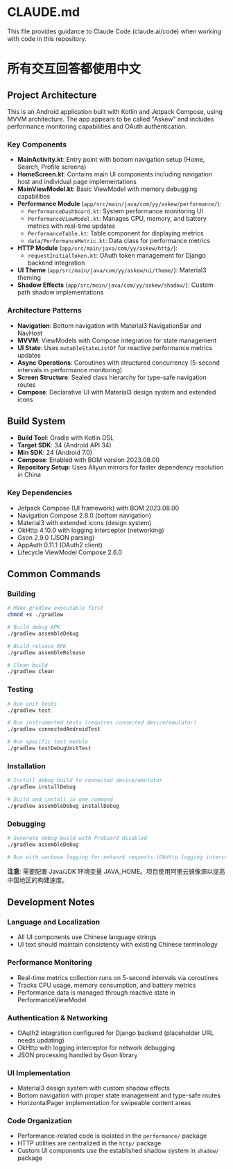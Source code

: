 # CLAUDE.md

This file provides guidance to Claude Code (claude.ai/code) when working with code in this repository.

# 所有交互回答都使用中文

## Project Architecture

This is an Android application built with Kotlin and Jetpack Compose, using MVVM architecture. The app appears to be called "Askew" and includes performance monitoring capabilities and OAuth authentication.

### Key Components

- **MainActivity.kt**: Entry point with bottom navigation setup (Home, Search, Profile screens)
- **HomeScreen.kt**: Contains main UI components including navigation host and individual page implementations
- **MainViewModel.kt**: Basic ViewModel with memory debugging capabilities
- **Performance Module** (`app/src/main/java/com/yy/askew/performance/`):
  - `PerformanceDashboard.kt`: System performance monitoring UI
  - `PerformanceViewModel.kt`: Manages CPU, memory, and battery metrics with real-time updates
  - `PerformanceTable.kt`: Table component for displaying metrics
  - `data/PerformanceMetric.kt`: Data class for performance metrics
- **HTTP Module** (`app/src/main/java/com/yy/askew/http/`):
  - `requestInitialToken.kt`: OAuth token management for Django backend integration
- **UI Theme** (`app/src/main/java/com/yy/askew/ui/theme/`): Material3 theming
- **Shadow Effects** (`app/src/main/java/com/yy/askew/shadow/`): Custom path shadow implementations

### Architecture Patterns

- **Navigation**: Bottom navigation with Material3 NavigationBar and NavHost
- **MVVM**: ViewModels with Compose integration for state management
- **UI State**: Uses `mutableStateListOf` for reactive performance metrics updates
- **Async Operations**: Coroutines with structured concurrency (5-second intervals in performance monitoring)
- **Screen Structure**: Sealed class hierarchy for type-safe navigation routes
- **Compose**: Declarative UI with Material3 design system and extended icons

## Build System

- **Build Tool**: Gradle with Kotlin DSL
- **Target SDK**: 34 (Android API 34)
- **Min SDK**: 24 (Android 7.0)
- **Compose**: Enabled with BOM version 2023.08.00
- **Repository Setup**: Uses Aliyun mirrors for faster dependency resolution in China

### Key Dependencies

- Jetpack Compose (UI framework) with BOM 2023.08.00
- Navigation Compose 2.8.0 (bottom navigation)
- Material3 with extended icons (design system)
- OkHttp 4.10.0 with logging interceptor (networking)
- Gson 2.9.0 (JSON parsing)
- AppAuth 0.11.1 (OAuth2 client)
- Lifecycle ViewModel Compose 2.6.0

## Common Commands

### Building
```bash
# Make gradlew executable first
chmod +x ./gradlew

# Build debug APK
./gradlew assembleDebug

# Build release APK  
./gradlew assembleRelease

# Clean build
./gradlew clean
```

### Testing
```bash
# Run unit tests
./gradlew test

# Run instrumented tests (requires connected device/emulator)
./gradlew connectedAndroidTest

# Run specific test module
./gradlew testDebugUnitTest
```

### Installation
```bash
# Install debug build to connected device/emulator
./gradlew installDebug

# Build and install in one command
./gradlew assembleDebug installDebug
```

### Debugging
```bash
# Generate debug build with ProGuard disabled
./gradlew assembleDebug

# Run with verbose logging for network requests (OkHttp logging interceptor enabled)
```

**注意**: 需要配置 Java/JDK 环境变量 JAVA_HOME。项目使用阿里云镜像源以提高中国地区的构建速度。

## Development Notes

### Language and Localization
- All UI components use Chinese language strings
- UI text should maintain consistency with existing Chinese terminology

### Performance Monitoring
- Real-time metrics collection runs on 5-second intervals via coroutines
- Tracks CPU usage, memory consumption, and battery metrics
- Performance data is managed through reactive state in PerformanceViewModel

### Authentication & Networking
- OAuth2 integration configured for Django backend (placeholder URL needs updating)
- OkHttp with logging interceptor for network debugging
- JSON processing handled by Gson library

### UI Implementation
- Material3 design system with custom shadow effects
- Bottom navigation with proper state management and type-safe routes
- HorizontalPager implementation for swipeable content areas

### Code Organization
- Performance-related code is isolated in the `performance/` package
- HTTP utilities are centralized in the `http/` package
- Custom UI components use the established shadow system in `shadow/` package